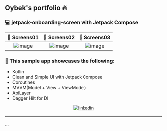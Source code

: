 ## Oybek's portfolio 🔥

### 💻 jetpack-onboarding-screen with Jetpack Compose

📸 Screens01            |  📸 Screens02  |  📸 Screens03
:-------------------------:|:-------------------------:|:-------------------------:
![image](https://github.com/oybekjon94/my-portfolio/assets/91370134/93f8f7e6-c004-4ea8-b1d6-f0026c2995ee) | ![image](https://github.com/oybekjon94/my-portfolio/assets/91370134/5f5da296-f9c1-453e-ad17-9d7a99821c55) | ![image](https://github.com/oybekjon94/my-portfolio/assets/91370134/91908384-7716-4f22-9285-e63e3745b570)

### 🔨 This sample app showcases the following:

- Kotlin
- Clean and Simple UI with Jetpack Compose
- Coroutines
- MVVM(Model + View + ViewModel)
- ApiLayer
- Dagger Hilt for DI

<div align="center">
<a href="https://github.com/oybekjon94/jetpack-onboarding-screen" target="_blank">
<img src=https://img.shields.io/badge/GitHub-100000?style=for-the-badge&logo=github&logoColor=white alt=linkedin style="margin-bottom: 5px;" />
</div>

________________________________________________________________________________________________

...
